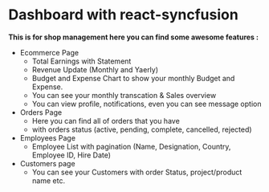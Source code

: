 # Dashboard with react-syncfusion 
**This is for shop management here you can find some awesome features :**
* Ecommerce Page
  - Total Earnings with Statement
  - Revenue Update (Monthly and Yaerly) 
  - Budget and Expense Chart to show your monthly Budget and Expense.
  - You can see your monthly transcation & Sales overview 
  - You can view profile, notifications, even you can see message option
* Orders Page
  - Here you can find all of orders that you have
  - with orders status (active, pending, complete, cancelled, rejected)
* Employees Page
  - Employee List with pagination (Name, Designation, Country, Employee ID, Hire Date)
* Customers page
  - You can see your Customers with order Status, project/product name etc.

